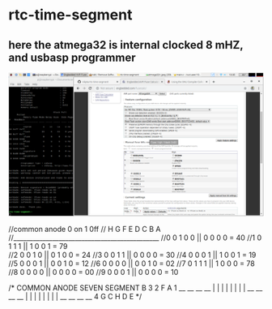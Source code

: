 # rtc-time-segment

## here the atmega32 is internal clocked 8 mHZ, and usbasp programmer

![fuse bit](./01fuseSetting.png)

//common anode 0 on 1 0ff
//      H      G     F     E     D     C     B     A
//_____________________________________________
//0   0     1     0     0   ||  0     0     0     0           =  40
//1   0     1     1     1   ||  1     0     0     1           =  79   
//2   0     0     1     0   ||  0     1     0     0           =  24
//3   0     0     1     1   ||  0     0     0     0           =   30
//4   0     0     0     1   ||  1     0     0     1           =   19
//5   0     0     0     1   ||  0     0     1     0           =   12
//6   0     0     0     0   ||  0     0     1     0           =   02
//7   0     1     1     1   ||  1     0     0     0           =   78
//8   0     0     0     0   ||  0     0     0     0           =   00
//9   0     0     0     1   ||  0     0     0     0           =   10

/* COMMON ANODE SEVEN SEGMENT
             B   3   2   F   A   1
          __      __      __      __
         |  |    |  |    |  |    |  |
          __      __      __      __
         |  |    |  |    |  |    |  |
          __      __      __      __
             4   G   C   H   D   E
*/
